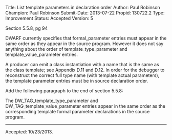 Title:       List template parameters in declaration order
Author:      Paul Robinson
Champion:    Paul Robinson
Submit-Date: 2013-07-22
Propid:      130722.2
Type:        Improvement
Status:      Accepted
Version:     5

Section 5.5.8, pg 94

DWARF currently specifies that formal_parameter entries must appear in the same order
as they appear in the source program.  However it does not say anything about the
order of template_type_parameter and template_value_parameter entries.

A producer can emit a class instantiation with a name that is the same as the class
template; see Appendix D.11 and D.12.  In order for the debugger to reconstruct the
correct full type name (with template actual parameters), the template parameter
entries must be in source declaration order.

Add the following paragraph to the end of section 5.5.8:

The DW_TAG_template_type_parameter and DW_TAG_template_value_parameter entries
appear in the same order as the corresponding template formal parameter declarations
in the source program.

---

Accepted: 10/23/2013.
